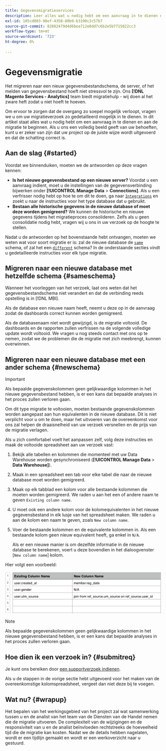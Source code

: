 ```yaml
---
title: Gegevensmigratieservices
description: Leer alles wat u nodig hebt om een aanvraag in te dienen en aan de slag te gaan met de migratie.
exl-id: 105cd003-98ef-4358-80b9-b3190c2c57b7
source-git-commit: 82882479d4d6bea712e8dd7c6b2e5b7715022cc3
workflow-type: tm+mt
source-wordcount: '723'
ht-degree: 0%

---
```


# Gegevensmigratie

Het migreren naar een nieuw gegevensbestandschema, de server, of het melden van gegevensbestand hoeft niet stressvol te zijn. Ons **[!DNL Magento Services - Analytics]** team biedt migratiehulp - wij doen al het zware heft zodat u niet hoeft te hoeven.

Om ervoor te zorgen dat de overgang zo soepel mogelijk verloopt, vragen we u om uw migratieverzoek zo gedetailleerd mogelijk in te dienen. In dit artikel staat alles wat u nodig hebt om een aanvraag in te dienen en aan de migratie te beginnen. Als u ons een volledig beeld geeft van uw behoeften, kunt u er zeker van zijn dat uw project op de juiste wijze wordt uitgevoerd en dat de schatting correct is.

## Aan de slag {#started}

Voordat we binnenduiken, moeten we de antwoorden op deze vragen kennen:

* **Is het nieuwe gegevensbestand op een nieuwe server?** Voordat u een aanvraag indient, moet u de instellingen van de gegevensverbinding bijwerken onder **[!UICONTROL Manage Data** > **Connections]**. Als u een verfrisser nodig hebt op hoe te om dit te doen, ga naar [`Integrations`](../integrations/integrations.md) en zoekt u naar de instructies voor het type database dat u gebruikt.
* **Bestaan alle historische gegevens in de nieuwe database of moet deze worden gemigreerd?** We kunnen de historische en nieuwe gegevens tijdens het migratieproces consolideren. Zelfs als u geen consolidatie nodig hebt, vragen wij u ons in uw verzoek op de hoogte te stellen.

Nadat u de antwoorden op het bovenstaande hebt ontvangen, moeten we weten wat voor soort migratie er is: zal de nieuwe database de [`same`](#sameschema) schema, of zal het een [`different`](#newschema) schema? In de onderstaande secties vindt u gedetailleerde instructies voor elk type migratie.

## Migreren naar een nieuwe database met hetzelfde schema {#sameschema}

Wanneer het voorleggen van het verzoek, laat ons weten dat het gegevensbestandschema niet verandert en dat de verbinding reeds opstelling is in [!DNL MBI].

Als de database een nieuwe naam heeft, neemt u deze op in de aanvraag zodat de dashboards correct kunnen worden gemigreerd.

Als de databasenaam niet wordt gewijzigd, is de migratie voltooid. De dashboards en de rapporten zullen verfrissen na de volgende volledige update wordt voltooid. We vragen u nog steeds contact met ons op te nemen, zodat we de problemen die de migratie met zich meebrengt, kunnen overwinnen.

## Migreren naar een nieuwe database met een ander schema {#newschema}

>[!IMPORTANT]
>
>Als bepaalde gegevenskolommen geen gelijkwaardige kolommen in het nieuwe gegevensbestand hebben, is er een kans dat bepaalde analyses in het proces zullen verloren gaan.

Om dit type migratie te voltooien, moeten bestaande gegevenskolommen worden aangepast aan hun equivalenten in de nieuwe database. Dit is niet verplicht voor u om te doen, maar het uitvoeren van de overeenkomst voor ons zal helpen de draaisnelheid van uw verzoek versnellen en de prijs van de migratie verlagen.

Als u zich comfortabel voelt het aanpassen zelf, volg deze instructies en maak de voltooide spreadsheet aan uw verzoek vast:

1. Bekijk alle tabellen en kolommen die momenteel met uw Data Warehouse worden gesynchroniseerd (**[!UICONTROL Manage Data** > **Data Warehouse]**).
1. Maak in een spreadsheet een tab voor elke tabel die naar de nieuwe database moet worden gemigreerd.
1. Maak op elk tabblad een kolom voor alle bestaande kolommen die moeten worden gemigreerd. We raden u aan het een of andere naam te geven `Existing column name`.
1. U moet ook een andere kolom voor de kolomequivalenten in het nieuwe gegevensbestand in elk lusje van het spreadsheet maken. We raden u aan de kolom een naam te geven, zoals `New column name`.
1. Voer de bestaande kolommen en de equivalente kolommen in. Als een bestaande kolom geen nieuw equivalent heeft, ga enkel in `N/A`.

   Als er een nieuwe manier is om dezelfde informatie in de nieuwe database te berekenen, voert u deze bovendien in het dialoogvenster [`New column name`] kolom.

Hier volgt een voorbeeld:

![](../../../assets/Migration_Spreadsheet.png)

>[!NOTE]
>
>Als bepaalde gegevenskolommen geen gelijkwaardige kolommen in het nieuwe gegevensbestand hebben, is er een kans dat bepaalde analyses in het proces zullen verloren gaan.

## Hoe dien ik een verzoek in? {#submitreq}

Je kunt ons bereiken door [een supportverzoek indienen](../../../guide-overview.md).

Als u de stappen in de vorige sectie hebt uitgevoerd voor het maken van de overeenkomstige kolomspreadsheet, vergeet dan niet deze bij te voegen.

## Wat nu? {#wrapup}

Het bepalen van het werkingsgebied van het project zal wat samenwerking tussen u en de analist van het team van de Diensten van de Handel nemen die de migratie uitvoeren. De complexiteit van de wijzigingen en de responsiviteit van u en de analist beïnvloeden rechtstreeks de hoeveelheid tijd die de migratie kan kosten. Nadat we de details hebben nagelaten, wordt er een tijdlijn gemaakt en wordt er een werkoverzicht naar u gestuurd.
